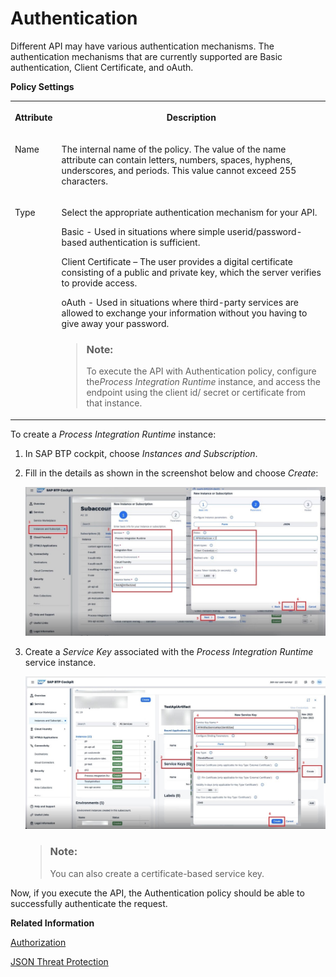 <!-- loiofa6eec4f9ffc45aa89f8a2155b855ca4 -->

# Authentication

Different API may have various authentication mechanisms. The authentication mechanisms that are currently supported are Basic authentication, Client Certificate, and oAuth.

**Policy Settings**


<table>
<tr>
<th valign="top">

Attribute

</th>
<th valign="top">

Description

</th>
</tr>
<tr>
<td valign="top">

Name

</td>
<td valign="top">

The internal name of the policy. The value of the name attribute can contain letters, numbers, spaces, hyphens, underscores, and periods. This value cannot exceed 255 characters.

</td>
</tr>
<tr>
<td valign="top">

Type

</td>
<td valign="top">

Select the appropriate authentication mechanism for your API.

Basic - Used in situations where simple userid/password-based authentication is sufficient.

Client Certificate – The user provides a digital certificate consisting of a public and private key, which the server verifies to provide access.

oAuth - Used in situations where third-party services are allowed to exchange your information without you having to give away your password.

> ### Note:  
> To execute the API with Authentication policy, configure the*Process Integration Runtime* instance, and access the endpoint using the client id/ secret or certificate from that instance.



</td>
</tr>
</table>

To create a *Process Integration Runtime* instance:

1.  In SAP BTP cockpit, choose *Instances and Subscription*.

2.  Fill in the details as shown in the screenshot below and choose *Create*:

    ![](images/Authentication_Policy_5c02dbf.jpg)

3.  Create a *Service Key* associated with the *Process Integration Runtime* service instance.

    ![](images/Authorization_Policy_2_1c63970.jpg)

    > ### Note:  
    > You can also create a certificate-based service key.


Now, if you execute the API, the Authentication policy should be able to successfully authenticate the request.

**Related Information**  


[Authorization](authorization-6658409.md "This policy evaluates whether a user should be permitted to access a protected API.")

[JSON Threat Protection](json-threat-protection-c4991a6.md "Minimizes the risk posed by content-level attacks by enabling specific limits on various JSON structures, such as arrays and strings.")

